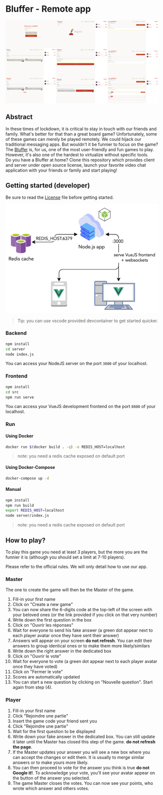 # Bluffer - Remote app

![Screenshots](./design/bluffer-demo.png)

## Abstract
In these times of lockdown, it is critical to stay in touch with our friends and family. What's better for that than a great board game? Unfortunately, some of these games can merely be played remotely. We could hijack our traditional messaging apps. But wouldn't it be funnier to focus on the game?     
The [Bluffer](https://www.trictrac.net/jeu-de-societe/bluffer) is, for us, one of the most user-friendly and fun games to play. However, it's also one of the hardest to virtualize without specific tools.    
Do you have a Bluffer at home? Clone this repository which provides client and server under open source license, launch your favorite video chat application with your friends or family and start playing!

## Getting started (developer)
Be sure to read the [License](./LICENSE) file before getting started.

![App architecture](./design/bluffer-architecture.png)

> Tip: you can use vscode provided devcontainer to get started quicker.

### Backend

```sh
npm install
cd server
node index.js
```

You can access your NodeJS server on the port `3000` of your localhost.

### Frontend

```sh
npm install
cd src
npm run serve
```

You can access your VueJS development frontend on the port `8080` of your localhost.

### Run
#### Using Docker
```sh
docker run $(docker build . -q) -e REDIS_HOST=localhost
```
> note: you need a redis cache exposed on default port

#### Using Docker-Compose
```sh
docker-compose up -d
```

#### Manual
```sh
npm install
npm run build
export REDIS_HOST=localhost
node server/index.js
```
> note: you need a redis cache exposed on default port

## How to play?

To play this game you need at least 3 players, but the more you are the funnier it is (although you should set a limit at 7-10 players).

Please refer to the official rules. We will only detail how to use our app.

### Master
The one to create the game will then be the Master of the game.

1. Fill-in your first name
2. Click on "Create a new game"
3. You can now share the 6-digits code at the top-left of the screen with your beloved ones (or the link provided if you click on that very number)
4. Write down the first question in the box
5. Click on "Ouvrir les réponses"
6. Wait for everyone to send his fake answer (a green dot appear next to each player avatar once they have sent their answer)
7. Answers will appear on your screen **do not refresh**. You can edit their answers to group identical ones or to make them more likely/similars
8. Write down the right answer in the dedicated box
9. Click on "Ouvrir le vote"
10. Wait for everyone to vote (a green dot appear next to each player avatar once they have voted)
11. Click on "Fermer le vote"
12. Scores are automatically updated
13. You can start a new question by clicking on "Nouvelle question". Start again from step (4).

### Player
1. Fill-in your first name
2. Click "Rejoindre une partie"
3. Insert the game code your friend sent you
4. Click "Rejoindre une partie"
5. Wait for the first question to be displayed
6. Write down your fake answer in the dedicated box. You can still update it later until the Master has closed this step of the game. **do not refresh the page**.
7. If the Master updates your answer you will see a new box where you can accept the changes or edit them. It is usually to merge similar answers or to make yours more likely.
8. You can then proceed to vote for the answer you think is true **do not Google it!**. To acknowledge your vote, you'll see your avatar appear on the button of the answer you selected.
9. The game Master closes the votes. You can now see your points, who wrote which answer and others votes.
